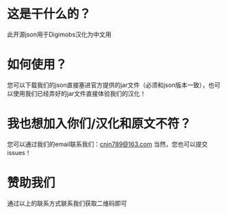 # 这是干什么的？
此开源json用于Digimobs汉化为中文用
# 如何使用？
您可以下载我们的json直接塞进官方提供的jar文件（必须和json版本一致），也可以使用我们已经弄好的jar文件直接体验我们的汉化！
# 我也想加入你们/汉化和原文不符？
您可以通过我们的email联系我们：cnjn789@163.com
当然，您也可以提交issues！
# 赞助我们
通过以上的联系方式联系我们获取二维码即可

